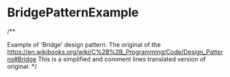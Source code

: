 # BridgePatternExample
/**

Example of 'Bridge' design pattern.
The original of the https://en.wikibooks.org/wiki/C%2B%2B_Programming/Code/Design_Patterns#Bridge
This is a simplified and comment lines translated version of original. */
